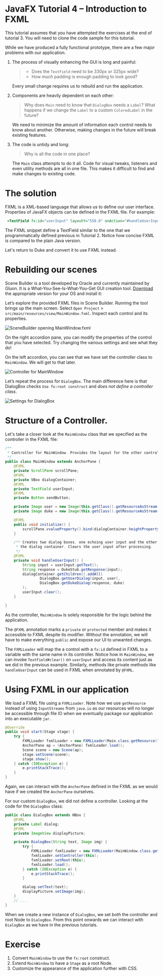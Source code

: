 # JavaFX Tutorial 4 – Introduction to FXML 
This tutorial assumes that you have attempted the exercises at the end of tutorial 3.
You will need to clone the code sample for this tutorial.

While we have produced a fully functional prototype, there are a few major problems with our application.

1. The process of visually enhancing the GUI is long and painful:
    > * Does the `TextField` need to be 330px or 325px wide? 
    > * How much padding is enough padding to look good?
    
    Every small change requires us to rebuild and run the application.  

1. Components are heavily dependent on each other:
    > Why does `Main` need to know that `DialogBox` needs a `Label`? 
    > What happens if we change the `Label` to a custom `ColoredLabel` in the future?  
    
    We need to minimize the amount of information each control needs to know about another.
    Otherwise, making changes in the future will break existing features.

1. The code is untidy and long:
    > Why is all the code in one place?
                                              
    The `Main` class attempts to do it all. 
    Code for visual tweaks, listeners and even utility methods are all in one file.
    This makes it difficult to find and make changes to existing code.

# The solution
FXML is a XML-based language that allows us to define our user interface.
Properties of JavaFX objects can be defined in the FXML file.
For example:  
```xml
 <TextField fx:id="userInput" layoutY="558.0" onAction="#handleUserInput" prefHeight="41.0" prefWidth="324.0" AnchorPane.bottomAnchor="1.0" />
```

The FXML snippet define a TextField similar to the one that we programmatically defined previous in Tutorial 2.
Notice how concise FXML is compared to the plain Java version.

Let's return to Duke and convert it to use FXML instead.

# Rebuilding our scenes
Scene Builder is a tool developed by Oracle and currently maintained by Gluon.
It is a What-You-See-Is-What-You-Get GUI creation tool. 
[Download](https://gluonhq.com/products/scene-builder/#download) the appropriate version for your OS and install it: 

Let’s explore the provided FXML files in Scene Builder.
Running the tool brings up the main screen.
Select `Open Project` > `src/main/resources/view/MainWindow.fxml`.
Inspect each control and its properties.

![SceneBuilder opening MainWindow.fxml](assets/SceneBuilder.png)

On the right accordion pane, you can modify the properties of the control that you have selected.
Try changing the various settings and see what they do!
 
On the left accordion, you can see that we have set the controller class to `MainWindow`. 
We will get to that later.
 
![Controller for MainWindow](assets/MainWindowController.png)

Let’s repeat the process for `DialogBox`.
The main difference here is that DialogBox checks `Use fx:root construct` and _does not define a controller class_. 


![Settings for DialogBox](assets/DialogBoxController.png)

# Structure of a Controller.
Let's take a closer look at the `MainWindow` class that we specified as the controller in the FXML file:

```java
/**
 * Controller for MainWindow. Provides the layout for the other controls.
 */
public class MainWindow extends AnchorPane {
    @FXML
    private ScrollPane scrollPane;
    @FXML
    private VBox dialogContainer;
    @FXML
    private TextField userInput;
    @FXML
    private Button sendButton;

    private Image user = new Image(this.getClass().getResourceAsStream("/images/DaUser.png"));
    private Image duke = new Image(this.getClass().getResourceAsStream("/images/DaDuke.png"));

    @FXML
    public void initialize() {
        scrollPane.vvalueProperty().bind(dialogContainer.heightProperty());
    }

    /** Creates two dialog boxes, one echoing user input and the other containing Duke's reply and then appends them to
     * the dialog container. Clears the user input after processing.
     */
    @FXML
    private void handleUserInput() {
        String input = userInput.getText();
        String response = DukeStub.getResponse(input);
        dialogContainer.getChildren().addAll(
                DialogBox.getUserDialog(input, user),
                DialogBox.getDukeDialog(response, duke)
        );
        userInput.clear();
    }

}
```

As the controller, `MainWindow` is solely responsible for the logic behind the application.

The `@FXML` annotation marks a `private` or `protected` member and makes it accessible to FXML despite its modifier.
Without the annotation, we will have to make everything `public` and expose our UI to unwanted changes.

The `FXMLLoader` will map the a control with a `fx:id` defined in FXML to a variable with the same name in its controller.
Notice how in `MainWindow`, we can invoke `TextField#clear()` on `userInput` and access its content just as we did in the previous example.
Similarly, methods like private methods like `handleUserInput` can be used in FXML when annotated by `@FXML`. 

# Using FXML in our application

We load a FXML file using a `FXMLLoader`.
Note how we use `getResource` instead of using `InputStreams` from `java.io` as our resources will no longer be accessible through file IO when we eventually package our application into an executable `jar`.

```java
@Override
public void start(Stage stage) {
    try {
        FXMLLoader fxmlLoader = new FXMLLoader(Main.class.getResource("/view/MainWindow.fxml"));
        AnchorPane ap = (AnchorPane) fxmlLoader.load();
        Scene scene = new Scene(ap);
        stage.setScene(scene);
        stage.show();
    } catch (IOException e) {
        e.printStackTrace();
    }
}
```

Again, we can interact with the `AnchorPane` defined in the FXML as we would have if we created the `AnchorPane` ourselves.

For our custom `DialogBox`, we did not define a controller.
Looking at the code for the `DialogBox` class:

```java
public class DialogBox extends HBox {
    @FXML
    private Label dialog;
    @FXML
    private ImageView displayPicture;

    private DialogBox(String text, Image img) {
        try {
            FXMLLoader fxmlLoader = new FXMLLoader(MainWindow.class.getResource("/view/DialogBox.fxml"));
            fxmlLoader.setController(this);
            fxmlLoader.setRoot(this);
            fxmlLoader.load();
        } catch (IOException e) {
            e.printStackTrace();
        }

        dialog.setText(text);
        displayPicture.setImage(img);
    }
    // ... 
}
```

When we create a new instance of `DialogBox`, we set both the controller and root Node to `DialogBox`. 
From this point onwards we can interact with `DialogBox` as we have in the previous tutorials.

[todo]: # (Discussion on the fx:root pattern.)

# Exercise

1. Convert `MainWindow` to use the `fx:root` construct.
1. Extend `MainWindow` to have a `Stage` as a root Node.
1. Customize the appearance of the application further with CSS.  